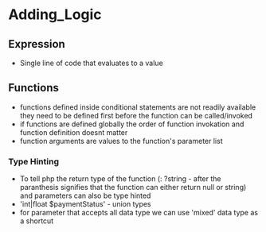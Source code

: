 # Adding_Logic

## Expression

- Single line of code that evaluates to a value

## Functions

- functions defined inside conditional statements are not readily available they need to be defined first before the function can be called/invoked
- if functions are defined globally the order of function invokation and function definition doesnt matter
- function arguments are values to the function's parameter list

### Type Hinting

- To tell php the return type of the function (: ?string - after the paranthesis signifies that the function can either return null or string) and parameters can also be type hinted
- 'int|float $paymentStatus' - union types
- for parameter that accepts all data type we can use 'mixed' data type as a shortcut

